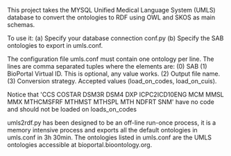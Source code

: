 This project takes the MYSQL Unified Medical Language System (UMLS) database to convert the ontologies to RDF using OWL and SKOS as main schemas.

To use it:
    (a) Specify your database connection conf.py
    (b) Specify the SAB ontologies to export in umls.conf.

The configuration file umls.conf must contain one ontology per line. The lines are comma separated tuples where the elements are:
    (0) SAB
    (1) BioPortal Virtual ID. This is optional, any value works.
    (2) Output file name.
    (3) Conversion strategy. Accepted values (load_on_codes, load_on_cuis).

Notice that  'CCS COSTAR DSM3R DSM4 DXP ICPC2ICD10ENG MCM MMSL MMX MTHCMSFRF MTHMST MTHSPL MTH NDFRT SNM' have no code and should not be loaded on loads_on_codes

umls2rdf.py has been designed to be an off-line run-once process, it is a memory intensive process and exports all the default ontologies in umls.conf in 3h 30min. The ontologies listed in umls.conf are the UMLS ontologies accessible at bioportal.bioontology.org.
